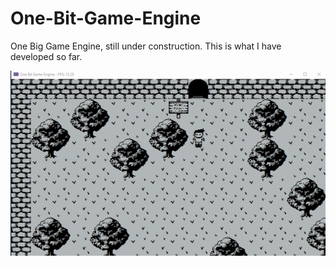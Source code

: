 # One-Bit-Game-Engine
One Big Game Engine, still under construction. This is what I have developed so far. 


![](OneBitGameEngine.gif)

